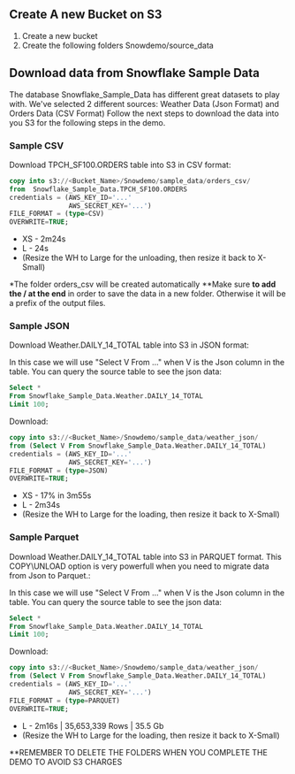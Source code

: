 ## Create A new Bucket on S3
1. Create a new bucket
2. Create the following folders Snowdemo/source_data

## Download data from Snowflake Sample Data
The database Snowflake_Sample_Data has different great datasets to play with.
We've selected 2 different sources: Weather Data (Json Format) and Orders Data (CSV Format)
Follow the next steps to download the data into you S3 for the following steps in the demo.

### Sample CSV
Download TPCH_SF100.ORDERS table into S3 in CSV format:


```sql
copy into s3://<Bucket_Name>/Snowdemo/sample_data/orders_csv/
from  Snowflake_Sample_Data.TPCH_SF100.ORDERS
credentials = (AWS_KEY_ID='...' 
               AWS_SECRET_KEY='...')
FILE_FORMAT = (type=CSV)
OVERWRITE=TRUE;
```
- XS - 2m24s
- L - 24s
- (Resize the WH to Large for the unloading, then resize it back to X-Small)

*The folder orders_csv will be created automatically
**Make sure **to add the / at the end** in order to save the data in a new folder. Otherwise it will be a prefix of the output files.

### Sample JSON
Download Weather.DAILY_14_TOTAL table into S3 in JSON format:

In this case we will use "Select V From ..." when V is the Json column in the table. 
You can query the source table to see the json data:
```sql
Select *
From Snowflake_Sample_Data.Weather.DAILY_14_TOTAL
Limit 100;
```

Download:
```sql
copy into s3://<Bucket_Name>/Snowdemo/sample_data/weather_json/
from (Select V From Snowflake_Sample_Data.Weather.DAILY_14_TOTAL)
credentials = (AWS_KEY_ID='...' 
               AWS_SECRET_KEY='...')
FILE_FORMAT = (type=JSON)
OVERWRITE=TRUE;
```
- XS - 17% in 3m55s
- L - 2m34s 
- (Resize the WH to Large for the loading, then resize it back to X-Small)



### Sample Parquet
Download Weather.DAILY_14_TOTAL table into S3 in PARQUET format. This COPY\UNLOAD option is very powerfull when you need to migrate data from Json to Parquet.:

In this case we will use "Select V From ..." when V is the Json column in the table. 
You can query the source table to see the json data:
```sql
Select *
From Snowflake_Sample_Data.Weather.DAILY_14_TOTAL
Limit 100;
```

Download:
```sql
copy into s3://<Bucket_Name>/Snowdemo/sample_data/weather_json/
from (Select V From Snowflake_Sample_Data.Weather.DAILY_14_TOTAL)
credentials = (AWS_KEY_ID='...' 
               AWS_SECRET_KEY='...')
FILE_FORMAT = (type=PARQUET)
OVERWRITE=TRUE;
```
- L - 2m16s | 35,653,339 Rows | 35.5 Gb 
- (Resize the WH to Large for the loading, then resize it back to X-Small)


**REMEMBER TO DELETE THE FOLDERS WHEN YOU COMPLETE THE DEMO TO AVOID S3 CHARGES

